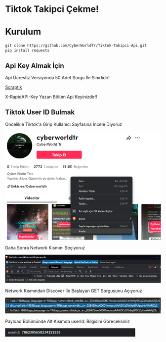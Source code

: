 # Tiktok Takipci Çekme!

Kurulum
=
    git clone https://github.com/CyberWorldTr/Tiktok-Takipci-Api.git
    pip install requests

## Api Key Almak İçin
<p>Api Ücrestiz Versiyonda 50 Adet Sorgu İle Sınırlıdır!</p>
<a href="https://scraptik.com/">Scraptik</a>
<p> X-RapidAPI-Key Yazan Bölüm Api Keyinizdir!!</p>


## Tiktok User ID Bulmak

<p>Öncelikle Tiktok'a Girip Kullanıcı Sayfasına İncele Diyoruz</p>
<img src="1.png">

<p>Daha Sonra Network Kısmını Seçiyoruz</p>
<img src="2.png">

<p>Network Kısmından Discover İle Başlayan GET Sorgusunu Açıyoruz</p>
<img src="3.png">

<p>Payload Bölümünde Alt Kısımda userId: Bilgisini Göreceksiniz</p>
<img src="4.png">
